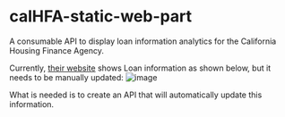 # calHFA-static-web-part
A consumable API to display loan information analytics for the California Housing Finance Agency.

Currently, [their website](https://www.calhfa.ca.gov/homeownership/index.htm) shows Loan information as shown below, but it needs to be manually updated:
![image](https://user-images.githubusercontent.com/32995055/133949593-590e457f-fd0d-49fe-b85b-5a944b416ee7.png)

What is needed is to create an API that will automatically update this information.
